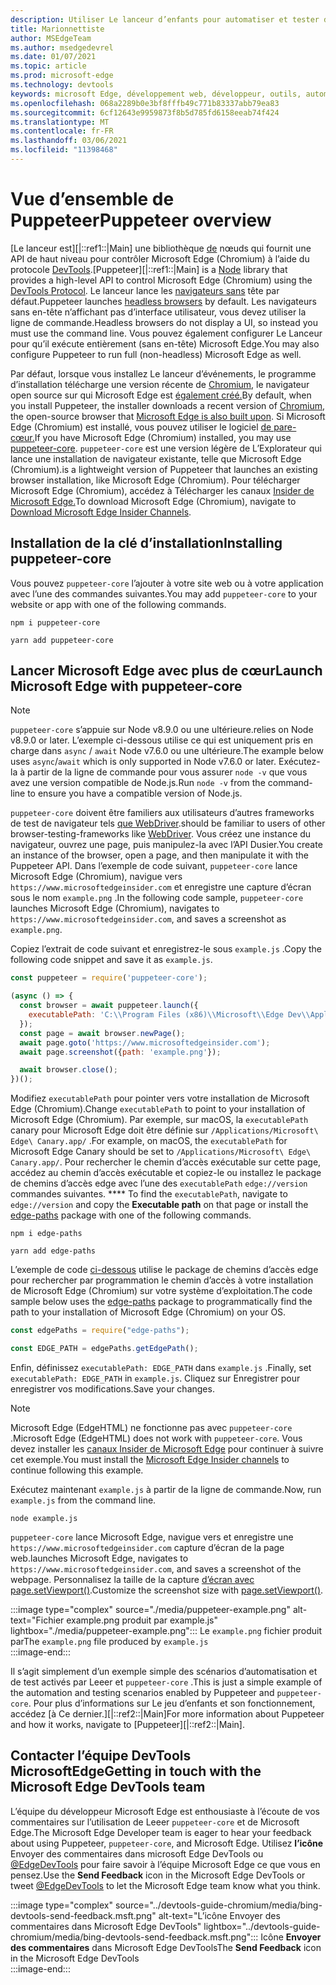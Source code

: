 ```yaml
---
description: Utiliser Le lanceur d’enfants pour automatiser et tester dans Microsoft Edge
title: Marionnettiste
author: MSEdgeTeam
ms.author: msedgedevrel
ms.date: 01/07/2021
ms.topic: article
ms.prod: microsoft-edge
ms.technology: devtools
keywords: microsoft Edge, développement web, développeur, outils, automatisation, test
ms.openlocfilehash: 068a2289b0e3bf8fffb49c771b83337abb79ea83
ms.sourcegitcommit: 6cf12643e9959873f8b5d785fd6158eeab74f424
ms.translationtype: MT
ms.contentlocale: fr-FR
ms.lasthandoff: 03/06/2021
ms.locfileid: "11398468"
---
```

# <a name="puppeteer-overview"></a><span data-ttu-id="f6f9d-104">Vue d’ensemble de Puppeteer</span><span class="sxs-lookup"><span data-stu-id="f6f9d-104">Puppeteer overview</span></span>  

<span data-ttu-id="f6f9d-105">[Le lanceur est][|::ref1::|Main] une bibliothèque [de][NodejsMain] nœuds qui fournit une API de haut niveau pour contrôler Microsoft Edge \(Chromium\) à l’aide du protocole [DevTools][GithubChromedevtoolsProtocol].</span><span class="sxs-lookup"><span data-stu-id="f6f9d-105">[Puppeteer][|::ref1::|Main] is a [Node][NodejsMain] library that provides a high-level API to control Microsoft Edge \(Chromium\) using the [DevTools Protocol][GithubChromedevtoolsProtocol].</span></span>  <span data-ttu-id="f6f9d-106">Le lanceur lance les [navigateurs sans][WikiHeadlessBrowser] tête par défaut.</span><span class="sxs-lookup"><span data-stu-id="f6f9d-106">Puppeteer launches [headless browsers][WikiHeadlessBrowser] by default.</span></span>  <span data-ttu-id="f6f9d-107">Les navigateurs sans en-tête n’affichant pas d’interface utilisateur, vous devez utiliser la ligne de commande.</span><span class="sxs-lookup"><span data-stu-id="f6f9d-107">Headless browsers do not display a UI, so instead you must use the command line.</span></span>  <span data-ttu-id="f6f9d-108">Vous pouvez également configurer Le Lanceur pour qu’il exécute entièrement \(sans en-tête\) Microsoft Edge.</span><span class="sxs-lookup"><span data-stu-id="f6f9d-108">You may also configure Puppeteer to run full \(non-headless\) Microsoft Edge as well.</span></span>  

<span data-ttu-id="f6f9d-109">Par défaut, lorsque vous installez Le lanceur d’événements, le programme d’installation télécharge une version récente de [Chromium][ChromiumHome], le navigateur open source sur qui Microsoft Edge est [également créé.][MicrosoftBlogsWindowsExperience20181206]</span><span class="sxs-lookup"><span data-stu-id="f6f9d-109">By default, when you install Puppeteer, the installer downloads a recent version of [Chromium][ChromiumHome], the open-source browser that [Microsoft Edge is also built upon][MicrosoftBlogsWindowsExperience20181206].</span></span>  <span data-ttu-id="f6f9d-110">Si Microsoft Edge \(Chromium\) est installé, vous pouvez utiliser le logiciel [de pare-cœur.][PuppeteerApivscore]</span><span class="sxs-lookup"><span data-stu-id="f6f9d-110">If you have Microsoft Edge \(Chromium\) installed, you may use [puppeteer-core][PuppeteerApivscore].</span></span>  `puppeteer-core` <span data-ttu-id="f6f9d-111">est une version légère de L’Explorateur qui lance une installation de navigateur existante, telle que Microsoft Edge \(Chromium\).</span><span class="sxs-lookup"><span data-stu-id="f6f9d-111">is a lightweight version of Puppeteer that launches an existing browser installation, like Microsoft Edge \(Chromium\).</span></span>  <span data-ttu-id="f6f9d-112">Pour télécharger Microsoft Edge \(Chromium\), accédez à Télécharger les canaux [Insider de Microsoft Edge.][MicrosoftedgeinsiderDownload]</span><span class="sxs-lookup"><span data-stu-id="f6f9d-112">To download Microsoft Edge \(Chromium\), navigate to [Download Microsoft Edge Insider Channels][MicrosoftedgeinsiderDownload].</span></span>  

## <a name="installing-puppeteer-core"></a><span data-ttu-id="f6f9d-113">Installation de la clé d’installation</span><span class="sxs-lookup"><span data-stu-id="f6f9d-113">Installing puppeteer-core</span></span>  

<span data-ttu-id="f6f9d-114">Vous pouvez `puppeteer-core` l’ajouter à votre site web ou à votre application avec l’une des commandes suivantes.</span><span class="sxs-lookup"><span data-stu-id="f6f9d-114">You may add `puppeteer-core` to your website or app with one of the following commands.</span></span>  

```shell
npm i puppeteer-core
```  

```shell
yarn add puppeteer-core
```  

## <a name="launch-microsoft-edge-with-puppeteer-core"></a><span data-ttu-id="f6f9d-115">Lancer Microsoft Edge avec plus de cœur</span><span class="sxs-lookup"><span data-stu-id="f6f9d-115">Launch Microsoft Edge with puppeteer-core</span></span>  

> [!NOTE]
> `puppeteer-core` <span data-ttu-id="f6f9d-116">s’appuie sur Node v8.9.0 ou une ultérieure.</span><span class="sxs-lookup"><span data-stu-id="f6f9d-116">relies on Node v8.9.0 or later.</span></span>  <span data-ttu-id="f6f9d-117">L’exemple ci-dessous utilise ce qui est uniquement pris en charge dans `async` / `await` Node v7.6.0 ou une ultérieure.</span><span class="sxs-lookup"><span data-stu-id="f6f9d-117">The example below uses `async`/`await` which is only supported in Node v7.6.0 or later.</span></span>  <span data-ttu-id="f6f9d-118">Exécutez-la à partir de la ligne de commande pour vous assurer `node -v` que vous avez une version compatible de Node.js.</span><span class="sxs-lookup"><span data-stu-id="f6f9d-118">Run `node -v` from the command-line to ensure you have a compatible version of Node.js.</span></span>  

`puppeteer-core` <span data-ttu-id="f6f9d-119">doivent être familiers aux utilisateurs d’autres frameworks de test de navigateur tels [que WebDriver][WebdriverChromiumMain].</span><span class="sxs-lookup"><span data-stu-id="f6f9d-119">should be familiar to users of other browser-testing-frameworks like [WebDriver][WebdriverChromiumMain].</span></span>  <span data-ttu-id="f6f9d-120">Vous créez une instance du navigateur, ouvrez une page, puis manipulez-la avec l’API Dusier.</span><span class="sxs-lookup"><span data-stu-id="f6f9d-120">You create an instance of the browser, open a page, and then manipulate it with the Puppeteer API.</span></span>  <span data-ttu-id="f6f9d-121">Dans l’exemple de code suivant, `puppeteer-core` lance Microsoft Edge \(Chromium\), navigue vers `https://www.microsoftedgeinsider.com` et enregistre une capture d’écran sous le nom `example.png` .</span><span class="sxs-lookup"><span data-stu-id="f6f9d-121">In the following code sample, `puppeteer-core` launches Microsoft Edge \(Chromium\), navigates to `https://www.microsoftedgeinsider.com`, and saves a screenshot as `example.png`.</span></span>  

<span data-ttu-id="f6f9d-122">Copiez l’extrait de code suivant et enregistrez-le sous `example.js` .</span><span class="sxs-lookup"><span data-stu-id="f6f9d-122">Copy the following code snippet and save it as `example.js`.</span></span>  

```javascript
const puppeteer = require('puppeteer-core');

(async () => {
  const browser = await puppeteer.launch({
    executablePath: 'C:\\Program Files (x86)\\Microsoft\\Edge Dev\\Application\\msedge.exe'
  });
  const page = await browser.newPage();
  await page.goto('https://www.microsoftedgeinsider.com');
  await page.screenshot({path: 'example.png'});

  await browser.close();
})();
```  

<span data-ttu-id="f6f9d-123">Modifiez `executablePath` pour pointer vers votre installation de Microsoft Edge \(Chromium\).</span><span class="sxs-lookup"><span data-stu-id="f6f9d-123">Change `executablePath` to point to your installation of Microsoft Edge \(Chromium\).</span></span>  <span data-ttu-id="f6f9d-124">Par exemple, sur macOS, la `executablePath` canary pour Microsoft Edge doit être définie sur `/Applications/Microsoft\ Edge\ Canary.app/` .</span><span class="sxs-lookup"><span data-stu-id="f6f9d-124">For example, on macOS, the `executablePath` for Microsoft Edge Canary should be set to `/Applications/Microsoft\ Edge\ Canary.app/`.</span></span>  <span data-ttu-id="f6f9d-125">Pour rechercher le chemin d’accès exécutable sur cette page, accédez au chemin d’accès exécutable et copiez-le ou installez le package de chemins d’accès edge avec l’une des `executablePath` `edge://version` commandes suivantes. \*\*\*\* [][npmEdgePaths]</span><span class="sxs-lookup"><span data-stu-id="f6f9d-125">To find the `executablePath`, navigate to `edge://version` and copy the **Executable path** on that page or install the [edge-paths][npmEdgePaths] package with one of the following commands.</span></span>  

```shell
npm i edge-paths
```  

```shell
yarn add edge-paths
```  
 
<span data-ttu-id="f6f9d-126">L’exemple de code [ci-dessous][npmEdgePaths] utilise le package de chemins d’accès edge pour rechercher par programmation le chemin d’accès à votre installation de Microsoft Edge \(Chromium\) sur votre système d’exploitation.</span><span class="sxs-lookup"><span data-stu-id="f6f9d-126">The code sample below uses the [edge-paths][npmEdgePaths] package to programmatically find the path to your installation of Microsoft Edge \(Chromium\) on your OS.</span></span>

```javascript
const edgePaths = require("edge-paths");

const EDGE_PATH = edgePaths.getEdgePath();
```

<span data-ttu-id="f6f9d-127">Enfin, définissez `executablePath: EDGE_PATH` dans `example.js` .</span><span class="sxs-lookup"><span data-stu-id="f6f9d-127">Finally, set `executablePath: EDGE_PATH` in `example.js`.</span></span>  <span data-ttu-id="f6f9d-128">Cliquez sur Enregistrer pour enregistrer vos modifications.</span><span class="sxs-lookup"><span data-stu-id="f6f9d-128">Save your changes.</span></span>  

> [!NOTE]
> <span data-ttu-id="f6f9d-129">Microsoft Edge \(EdgeHTML\) ne fonctionne pas avec `puppeteer-core` .</span><span class="sxs-lookup"><span data-stu-id="f6f9d-129">Microsoft Edge \(EdgeHTML\) does not work with `puppeteer-core`.</span></span>  <span data-ttu-id="f6f9d-130">Vous devez installer les [canaux Insider de Microsoft Edge][MicrosoftedgeinsiderDownload] pour continuer à suivre cet exemple.</span><span class="sxs-lookup"><span data-stu-id="f6f9d-130">You must install the [Microsoft Edge Insider channels][MicrosoftedgeinsiderDownload] to continue following this example.</span></span>  

<span data-ttu-id="f6f9d-131">Exécutez maintenant `example.js` à partir de la ligne de commande.</span><span class="sxs-lookup"><span data-stu-id="f6f9d-131">Now, run `example.js` from the command line.</span></span>  

```shell
node example.js
```  

`puppeteer-core` <span data-ttu-id="f6f9d-132">lance Microsoft Edge, navigue vers et enregistre une `https://www.microsoftedgeinsider.com` capture d’écran de la page web.</span><span class="sxs-lookup"><span data-stu-id="f6f9d-132">launches Microsoft Edge, navigates to `https://www.microsoftedgeinsider.com`, and saves a screenshot of the webpage.</span></span>  <span data-ttu-id="f6f9d-133">Personnalisez la taille de la capture [d’écran avec page.setViewport()][PuppeteerApipagesetviewport].</span><span class="sxs-lookup"><span data-stu-id="f6f9d-133">Customize the screenshot size with [page.setViewport()][PuppeteerApipagesetviewport].</span></span>  

:::image type="complex" source="./media/puppeteer-example.png" alt-text="Fichier example.png produit par example.js" lightbox="./media/puppeteer-example.png":::
   <span data-ttu-id="f6f9d-135">Le `example.png` fichier produit par</span><span class="sxs-lookup"><span data-stu-id="f6f9d-135">The `example.png` file produced by</span></span> `example.js`  
:::image-end:::  

<span data-ttu-id="f6f9d-136">Il s’agit simplement d’un exemple simple des scénarios d’automatisation et de test activés par Leeer et `puppeteer-core` .</span><span class="sxs-lookup"><span data-stu-id="f6f9d-136">This is just a simple example of the automation and testing scenarios enabled by Puppeteer and `puppeteer-core`.</span></span>  <span data-ttu-id="f6f9d-137">Pour plus d’informations sur Le jeu d’enfants et son fonctionnement, accédez [à Ce dernier.][|::ref2::|Main]</span><span class="sxs-lookup"><span data-stu-id="f6f9d-137">For more information about Puppeteer and how it works, navigate to [Puppeteer][|::ref2::|Main].</span></span>  

## <a name="getting-in-touch-with-the-microsoft-edge-devtools-team"></a><span data-ttu-id="f6f9d-138">Contacter l’équipe DevTools MicrosoftEdge</span><span class="sxs-lookup"><span data-stu-id="f6f9d-138">Getting in touch with the Microsoft Edge DevTools team</span></span>  

<span data-ttu-id="f6f9d-139">L’équipe du développeur Microsoft Edge est enthousiaste à l’écoute de vos commentaires sur l’utilisation de Leeer `puppeteer-core` et de Microsoft Edge.</span><span class="sxs-lookup"><span data-stu-id="f6f9d-139">The Microsoft Edge Developer team is eager to hear your feedback about using Puppeteer, `puppeteer-core`, and Microsoft Edge.</span></span>  <span data-ttu-id="f6f9d-140">Utilisez **l’icône** Envoyer des commentaires dans microsoft Edge DevTools ou [@EdgeDevTools][TwitterIntentTweetEdgedevtools] pour faire savoir à l’équipe Microsoft Edge ce que vous en pensez.</span><span class="sxs-lookup"><span data-stu-id="f6f9d-140">Use the **Send Feedback** icon in the Microsoft Edge DevTools or tweet [@EdgeDevTools][TwitterIntentTweetEdgedevtools] to let the Microsoft Edge team know what you think.</span></span>  

:::image type="complex" source="../devtools-guide-chromium/media/bing-devtools-send-feedback.msft.png" alt-text="L’icône Envoyer des commentaires dans Microsoft Edge DevTools" lightbox="../devtools-guide-chromium/media/bing-devtools-send-feedback.msft.png":::
   <span data-ttu-id="f6f9d-142">Icône **Envoyer des commentaires** dans Microsoft Edge DevTools</span><span class="sxs-lookup"><span data-stu-id="f6f9d-142">The **Send Feedback** icon in the Microsoft Edge DevTools</span></span>  
:::image-end:::  

<!--## See also  

*   [WebDriver (Chromium)][WebdriverChromiumMain]  
*   [WebDriver (EdgeHTML)][WebdriverEdgehtmlMain]  
*   [Chrome DevTools Protocol Viewer on GitHub][GithubChromedevtoolsProtocol]  
*   [Microsoft Edge:  Making the web better through more open source collaboration on Microsoft Experience Blog][MicrosoftBlogsWindowsExperience20181206]  
*   [Download Microsoft Edge Insider Channels][MicrosoftedgeinsiderDownload]  
*   [Chromium on The Chromium Projects][ChromiumHome]  
*   [Node.js][NodejsMain]  
*   [Puppeteer][PuppeteerMain]  
*   [puppeteer vs. puppeteer-core][PuppeteerApivscore]  
*   [page.setViewport() on Puppeteer][PuppeteerApipagesetviewport]  
*   [Headless browser on Wikipedia][WikiHeadlessBrowser]  -->  

<!-- links -->  

[WebdriverChromiumMain]: ../webdriver-chromium/index.md "WebDriver (Chromium) | Documents Microsoft"  
<!--  [WebdriverEdgehtmlMain]: ../edgehtml/webdriver/index.md "WebDriver (EdgeHTML) | Microsoft Docs"  -->  

[GithubChromedevtoolsProtocol]: https://chromedevtools.github.io/devtools-protocol "Visionneuse de protocole Chrome DevTools | GitHub"  

[MicrosoftBlogsWindowsExperience20181206]: https://blogs.windows.com/windowsexperience/2018/12/06/microsoft-edge-making-the-web-better-through-more-open-source-collaboration "Microsoft Edge : améliorer le web grâce à des outils de collaboration open source | Blog sur l’expérience Microsoft"  

[MicrosoftedgeinsiderDownload]: https://www.microsoftedgeinsider.com/download "Télécharger les canaux Microsoft Edge Insider"  

[ChromiumHome]: https://www.chromium.org/Home "Chromium | Projets Chromium"  

[NodejsMain]: https://nodejs.org "Node.js"  

[npmEdgePaths]: https://www.npmjs.com/package/edge-paths "Chemins d'| npm"  

[PuppeteerMain]: https://pptr.dev "Resaisie"  
[PuppeteerApivscore]: https://pptr.dev/#?product=Puppeteer&version=v2.0.0&show=api-puppeteer-vs-puppeteer-core "plus de personnes que d’autres | Resaisie"  
[PuppeteerApipagesetviewport]: https://pptr.dev/#?product=Puppeteer&version=v2.0.0&show=api-pagesetviewportviewport "page.setViewport(viewport) | Resaisie"  

[TwitterIntentTweetEdgedevtools]: https://twitter.com/intent/tweet?text=@EdgeDevTools "@EdgeDevTools - Publier un tweet | Twitter"  

[WikiHeadlessBrowser]: https://en.wikipedia.org/wiki/Headless_browser "Navigateur sans | Wikipedia"  
